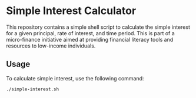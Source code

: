 # Simple Interest Calculator

This repository contains a simple shell script to calculate the simple interest for a given principal, rate of interest, and time period. This is part of a micro-finance initiative aimed at providing financial literacy tools and resources to low-income individuals.

## Usage

To calculate simple interest, use the following command:

```bash
./simple-interest.sh
